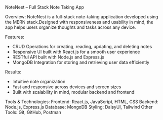 NoteNest – Full Stack Note Taking App

Overview:
NoteNest is a full-stack note-taking application developed using the MERN stack.Designed with responsiveness and usability in mind, the app helps users organize thoughts and tasks across any device.

Features:
 - CRUD Operations for creating, reading, updating, and deleting notes
 - Responsive UI built with React.js for a smooth user experience
 - RESTful API built with Node.js and Express.js
 - MongoDB Integration for storing and retrieving user data efficiently

Results:
 - Intuitive note organization
 - Fast and responsive across devices and screen sizes
 - Built with scalability in mind, modular backend and frontend

Tools & Technologies:
Frontend: React.js, JavaScript, HTML, CSS
Backend: Node.js, Express.js
Database: MongoDB
Styling: DaisyUI, Tailwind 
Other Tools: Git, GitHub, Postman

